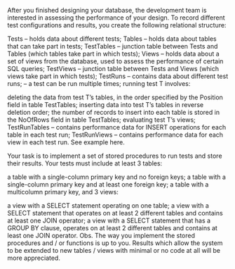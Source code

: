 
After you finished designing your database, the development team is interested in assessing the performance of your design. To record different test configurations and results, you create the following relational structure:

Tests – holds data about different tests;
Tables – holds data about tables that can take part in tests;
TestTables – junction table between Tests and Tables (which tables take part in which tests);
Views – holds data about a set of views from the database, used to assess the performance of certain SQL queries;
TestViews – junction table between Tests and Views (which views take part in which tests);
TestRuns – contains data about different test runs;
– a test can be run multiple times; running test T involves:

deleting the data from test T’s tables, in the order specified by the Position field in table TestTables;
inserting data into test T’s tables in reverse deletion order; the number of records to insert into each table is stored in the NoOfRows field in table TestTables;
evaluating test T’s views;
TestRunTables – contains performance data for INSERT operations for each table in each test run;
TestRunViews – contains performance data for each view in each test run. See example here.

Your task is to implement a set of stored procedures to run tests and store their results. Your tests must include at least 3 tables:

a table with a single-column primary key and no foreign keys;
a table with a single-column primary key and at least one foreign key;
a table with a multicolumn primary key,
and 3 views:

a view with a SELECT statement operating on one table;
a view with a SELECT statement that operates on at least 2 different tables and contains at least one JOIN operator;
a view with a SELECT statement that has a GROUP BY clause, operates on at least 2 different tables and contains at least one JOIN operator.
Obs. The way you implement the stored procedures and / or functions is up to you. Results which allow the system to be extended to new tables / views with minimal or no code at all will be more appreciated.
